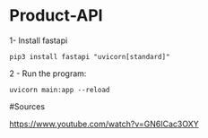 # Product-API

1- Install fastapi

    pip3 install fastapi "uvicorn[standard]"

2 - Run the program:

    uvicorn main:app --reload

#Sources

https://www.youtube.com/watch?v=GN6ICac3OXY
